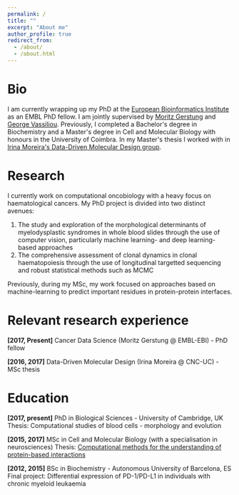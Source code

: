 ```yaml
---
permalink: /
title: ""
excerpt: "About me"
author_profile: true
redirect_from: 
  - /about/
  - /about.html
---
```


# Bio

I am currently wrapping up my PhD at the [European Bioinformatics Institute](https://www.ebi.ac.uk/) as an EMBL PhD fellow. I am jointly supervised by [Moritz Gerstung](https://www.ebi.ac.uk/research/gerstung) and [George Vassiliou](https://www.sanger.ac.uk/people/directory/vassiliou-george-s). Previously, I completed a Bachelor's degree in Biochemistry and a Master's degree in Cell and Molecular Biology with honours in the University of Coimbra. In my Master's thesis I worked with in [Irina Moreira's Data-Driven Molecular Design group](http://www.moreiralab.com).

# Research

I currently work on computational oncobiology with a heavy focus on haematological cancers. My PhD project is divided into two distinct avenues:

1. The study and exploration of the morphological determinants of myelodysplastic syndromes in whole blood slides through the use of computer vision, particularly machine learning- and deep learning-based approaches
2. The comprehensive assessment of clonal dynamics in clonal haematopoiesis through the use of longitudinal targetted sequencing and robust statistical methods such as MCMC

Previously, during my MSc, my work focused on approaches based on machine-learning to predict important residues in protein-protein interfaces.

# Relevant research experience

**[2017, Present]** Cancer Data Science (Moritz Gerstung @ EMBL-EBI) - PhD fellow

**[2016, 2017]** Data-Driven Molecular Design (Irina Moreira @ CNC-UC) - MSc thesis

# Education

**[2017, present]** PhD in Biological Sciences - University of Cambridge, UK
Thesis: Computational studies of blood cells - morphology and evolution

**[2015, 2017]** MSc in Cell and Molecular Biology (with a specialisation in neurosciences)
Thesis: [Computational methods for the understanding of protein-based interactions](http://hdl.handle.net/10316/82909)

**[2012, 2015]** BSc in Biochemistry - Autonomous University of Barcelona, ES
Final project: Differential expression of PD-1/PD-L1 in individuals with chronic myeloid leukaemia 
